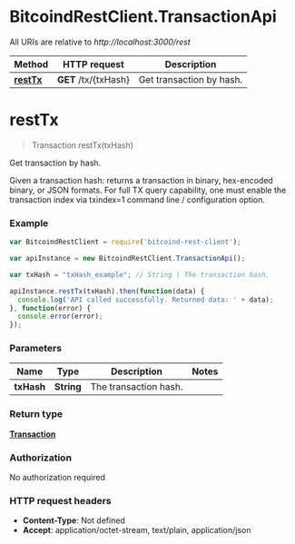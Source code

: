 # BitcoindRestClient.TransactionApi

All URIs are relative to *http://localhost:3000/rest*

Method | HTTP request | Description
------------- | ------------- | -------------
[**restTx**](TransactionApi.md#restTx) | **GET** /tx/{txHash} | Get transaction by hash.


<a name="restTx"></a>
# **restTx**
> Transaction restTx(txHash)

Get transaction by hash.

Given a transaction hash: returns a transaction in binary, hex-encoded binary, or JSON formats. For full TX query capability, one must enable the transaction index via txindex&#x3D;1 command line / configuration option.

### Example
```javascript
var BitcoindRestClient = require('bitcoind-rest-client');

var apiInstance = new BitcoindRestClient.TransactionApi();

var txHash = "txHash_example"; // String | The transaction hash.

apiInstance.restTx(txHash).then(function(data) {
  console.log('API called successfully. Returned data: ' + data);
}, function(error) {
  console.error(error);
});

```

### Parameters

Name | Type | Description  | Notes
------------- | ------------- | ------------- | -------------
 **txHash** | **String**| The transaction hash. | 

### Return type

[**Transaction**](Transaction.md)

### Authorization

No authorization required

### HTTP request headers

 - **Content-Type**: Not defined
 - **Accept**: application/octet-stream, text/plain, application/json

